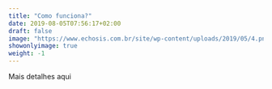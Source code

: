 ```yaml
---
title: "Como funciona?"
date: 2019-08-05T07:56:17+02:00
draft: false
image: "https://www.echosis.com.br/site/wp-content/uploads/2019/05/4.png"
showonlyimage: true
weight: -1
---
```


Mais detalhes aqui
